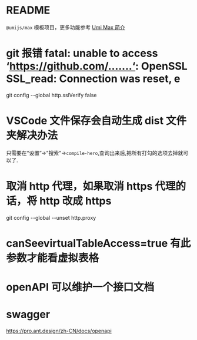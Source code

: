 # README

`@umijs/max` 模板项目，更多功能参考 [Umi Max 简介](https://umijs.org/docs/max/introduce)

# git 报错 fatal: unable to access ‘https://github.com/.......‘: OpenSSL SSL_read: Connection was reset, e

git config --global http.sslVerify false

# VSCode 文件保存会自动生成 dist 文件夹解决办法

只需要在“设置”->"搜索"->`compile-hero`,查询出来后,把所有打勾的选项去掉就可以了.

# 取消 http 代理，如果取消 https 代理的话，将 http 改成 https

git config --global --unset http.proxy

# canSeevirtualTableAccess=true 有此参数才能看虚拟表格

# openAPI 可以维护一个接口文档

# swagger

https://pro.ant.design/zh-CN/docs/openapi
